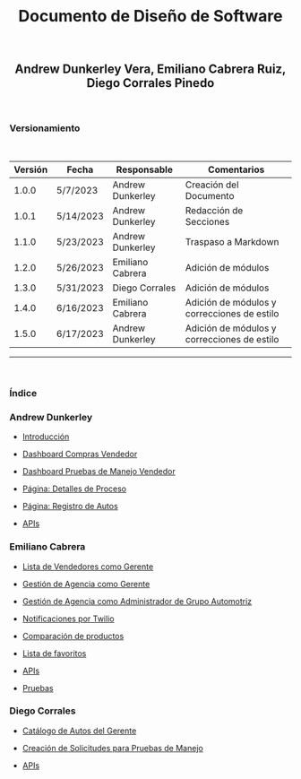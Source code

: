 <div align="center">
  </br>
  <h1 class="title">Documento de Diseño de Software</h1>
  </br>
  <h2 class="subtitle">Andrew Dunkerley Vera, Emiliano Cabrera Ruiz, Diego Corrales Pinedo</h2>
  </br>
</div>

<div class="subtitle">
  <h3>Versionamiento</h3>
  </br>

  | Versión | Fecha     | Responsable      | Comentarios                                 |
  | ------- | --------- | ---------------- | ------------------------------------------- |
  | 1.0.0   | 5/7/2023  | Andrew Dunkerley | Creación del Documento                      |
  | 1.0.1   | 5/14/2023 | Andrew Dunkerley | Redacción de Secciones                      |
  | 1.1.0   | 5/23/2023 | Andrew Dunkerley | Traspaso a Markdown                         |
  | 1.2.0   | 5/26/2023 | Emiliano Cabrera | Adición de módulos                          |
  | 1.3.0   | 5/31/2023 | Diego Corrales   | Adición de módulos                          |
  | 1.4.0   | 6/16/2023 | Emiliano Cabrera | Adición de módulos y correcciones de estilo |
  | 1.5.0   | 6/17/2023 | Andrew Dunkerley | Adición de módulos y correcciones de estilo |

</div>

---
</br>
<h3 class="subtitle">Índice</h3>

<h3 class="subtitle">Andrew Dunkerley</h3>

- [Introducción](Documentacion%203a47ce1847ab4b59ae57344d5f692bb2/Introduccion%20a6da8d5c62d1491597e1daae59981179.md)

- [Dashboard Compras Vendedor](Documentacion%203a47ce1847ab4b59ae57344d5f692bb2/Dashboard%20Compras%20Vendedor%202e08b1d5cfc2455b98882ef5d97d47ae.md)

- [Dashboard Pruebas de Manejo Vendedor](Documentacion%203a47ce1847ab4b59ae57344d5f692bb2/Dashboard%20Pruebas%20de%20Manejo%20Vendedor%208e814c5cbd474344a54a009d2e81c972.md)

- [Página: Detalles de Proceso](Documentacion%203a47ce1847ab4b59ae57344d5f692bb2/Pagina%20Detalles%20de%20Proceso%2000ebfb0620b6428da7d9d9d8c4a0050a.md)

- [Página: Registro de Autos](Documentacion%203a47ce1847ab4b59ae57344d5f692bb2/Pagina%20Registro%20de%20Autos%20e3697a73a5e8416fbd0ca8412c56bede.md)

- [APIs](Documentacion%203a47ce1847ab4b59ae57344d5f692bb2/APIs%2001b022e1b6b2453faf9e457af4dd7c7c.md)

<h3 class="subtitle">Emiliano Cabrera</h3>

- [Lista de Vendedores como Gerente](Final%20Documentation%20e7c3113b6b864f84b54f7664d9d53e40/Lista%20de%20Vendedores%20como%20Gerente%20d6c791abb3784056ba376ba6f1965719.md)

- [Gestión de Agencia como Gerente](Final%20Documentation%20e7c3113b6b864f84b54f7664d9d53e40/Gestio%CC%81n%20de%20Agencia%20como%20Gerente%2039b7f328d4b24fb3b1487699bf14b758.md)

- [Gestión de Agencia como Administrador de Grupo Automotriz](Final%20Documentation%20e7c3113b6b864f84b54f7664d9d53e40/Gestio%CC%81n%20de%20Agencia%20como%20Administrador%20de%20Grupo%20Au%209417d5258c8e423d90a983445b6ec01a.md)

- [Notificaciones por Twilio](Final%20Documentation%20e7c3113b6b864f84b54f7664d9d53e40/Notificaciones%20por%20Twilio%20dc17b6062fa84c6eabef2fdb017c5b3b.md)

- [Comparación de productos](Final%20Documentation%20e7c3113b6b864f84b54f7664d9d53e40/Comparacio%CC%81n%20de%20productos%205a7d2ae2f8bd49138afc7502c2c698f1.md)

- [Lista de favoritos](Final%20Documentation%20e7c3113b6b864f84b54f7664d9d53e40/Lista%20de%20favoritos%207ade0599392b43e1aacd9c5af7a686e6.md)

- [APIs](Final%20Documentation%20e7c3113b6b864f84b54f7664d9d53e40/APIs%20059691d154ad421abbf7f195cee48c5c.md)

- [Pruebas](Final%20Documentation%20e7c3113b6b864f84b54f7664d9d53e40/Pruebas%20b2896060cbea4a73b56f84c3fc288dcd.md)

<h3 class="subtitle">Diego Corrales</h3>

- [Catálogo de Autos del Gerente](SDD%20A01781631%202d18d24397e646f9b940386130104832/Cata%CC%81logo%20de%20Autos%20Gerente%20e22ac2ca51284d049de39820656786f9.md)

- [Creación de Solicitudes para Pruebas de Manejo](SDD%20A01781631%202d18d24397e646f9b940386130104832/Creacio%CC%81n%20de%20Solicitudes%20para%20Pruebas%20de%20Manejo%2080c5e17b06dd44d8937d46f26c0b38e8.md)

- [APIs](SDD%20A01781631%202d18d24397e646f9b940386130104832/APIs%20e10aff3c50d44cea902a66f24d4a02bf.md)
